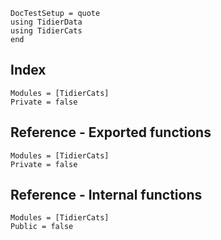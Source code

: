 ```@meta
DocTestSetup = quote
using TidierData
using TidierCats
end
```
## Index
```@index
Modules = [TidierCats]
Private = false
```

## Reference - Exported functions
```@autodocs
Modules = [TidierCats]
Private = false
```

## Reference - Internal functions
```@autodocs
Modules = [TidierCats]
Public = false
```